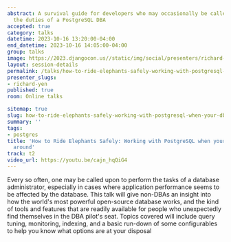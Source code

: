 ```yaml
---
abstract: A survival guide for developers who may occasionally be called upon to perform
  the duties of a PostgreSQL DBA
accepted: true
category: talks
datetime: 2023-10-16 13:20:00-04:00
end_datetime: 2023-10-16 14:05:00-04:00
group: talks
image: https://2023.djangocon.us//static/img/social/presenters/richard-yen.png
layout: session-details
permalink: /talks/how-to-ride-elephants-safely-working-with-postgresql-when-your-dba-is-not-around/
presenter_slugs:
- richard-yen
published: true
room: Online talks

sitemap: true
slug: how-to-ride-elephants-safely-working-with-postgresql-when-your-dba-is-not-around
summary: ''
tags:
- postgres
title: 'How to Ride Elephants Safely: Working with PostgreSQL when your DBA is not
  around'
track: t2
video_url: https://youtu.be/cajn_hqQiG4
---
```


Every so often, one may be called upon to perform the tasks of a database administrator, especially in cases where application performance seems to be affected by the database.  This talk will give non-DBAs an insight into how the world's most powerful open-source database works, and the kind of tools and features that are readily available for people who unexpectedly find themselves in the DBA pilot's seat.  Topics covered will include query tuning, monitoring, indexing, and a basic run-down of some configurables to help you know what options are at your disposal
